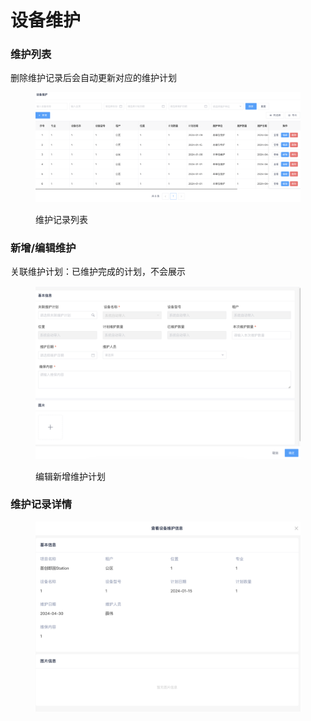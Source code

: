 # 设备维护

### 维护列表

删除维护记录后会自动更新对应的维护计划

<figure><img src="../../../.gitbook/assets/image (133).png" alt=""><figcaption><p>维护记录列表</p></figcaption></figure>

### 新增/编辑维护

关联维护计划：已维护完成的计划，不会展示

<figure><img src="../../../.gitbook/assets/image (134).png" alt=""><figcaption><p>编辑新增维护计划</p></figcaption></figure>

### 维护记录详情

<figure><img src="../../../.gitbook/assets/image (135).png" alt=""><figcaption></figcaption></figure>
